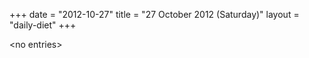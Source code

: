 +++
date = "2012-10-27"
title = "27 October 2012 (Saturday)"
layout = "daily-diet"
+++

<p>&lt;no entries&gt;</p>